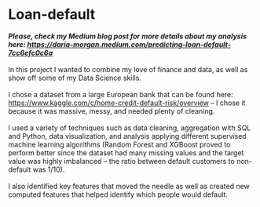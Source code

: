 # Loan-default
**_Please, check my Medium blog post for more details about my analysis here: https://daria-morgan.medium.com/predicting-loan-default-7cc6efc0c6a_**
<br><br>
In this project I wanted to combine my love of finance and data, as well as show off some of my Data Science skills. <br><br>
I chose a dataset from a large European bank that can be found here: https://www.kaggle.com/c/home-credit-default-risk/overview – I chose it because it was massive, messy, and needed plenty of cleaning.<br><br>
I used a variety of techniques such as data cleaning, aggregation with SQL and Python, data visualization, and analysis applying different supervised machine learning algorithms (Random Forest and XGBoost proved to perform better since the dataset had many missing values and the target value was highly imbalanced – the ratio between default customers to non-default was 1/10).<br><br>
I also identified key features that moved the needle as well as created new computed features that helped identify which people would default.


